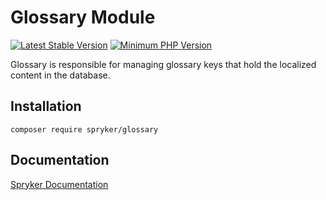 # Glossary Module
[![Latest Stable Version](https://poser.pugx.org/spryker/glossary/v/stable.svg)](https://packagist.org/packages/spryker/glossary)
[![Minimum PHP Version](https://img.shields.io/badge/php-%3E%3D%208.3-8892BF.svg)](https://php.net/)

Glossary is responsible for managing glossary keys that hold the localized content in the database.

## Installation

```
composer require spryker/glossary
```

## Documentation

[Spryker Documentation](https://docs.spryker.com)
